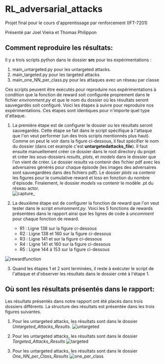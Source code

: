 # RL_adversarial_attacks

Projet final pour le cours d'apprentissage par renforcement (IFT-7201)

Présenté par Joel Vieira et Thomas Philippon

## Comment reproduire les résultats:  

Il y a trois scripts python dans le dossier **src** pour les expérimentations : 
 1. main_untargeted.py pour les untargeted attacks.
 2. main_targeted.py pour les targeted attacks
 3. main_one_NN_per_class.py pour les attaques avec un réseau par classe

Ces scripts peuvent être exécutés pour reproduire nos expérimentations à condition que la fonction de reward soit configurée proprement dans le fichier *environment.py* et que le nom du dossier où les résultats seront sauvegardés soit configuré. Voici les étapes à suivre pour reproduire nos expérimentations. Ces étapes sont identiques pour n'importe quel type d'attaque.

1. La première étape est de configurer le dossier ou les résultats seront sauvegardés. Cette étape se fait dans le script spécifique à l'attaque que l'on veut performer (un des trois scripts mentionnés plus haut). Comme on peut le voir dans la figure ci-dessous, il faut spécifier le nom du dossier (dans cet example c'est **untargetedattacks_file**). Il faut ensuite manuellement créer ce dossier dans le root directory du projet et créer les sous-dossiers *results*, *plots*, et *models* dans le dossier que l'on vient de créer. Le dossier *results* va contenir des fichier pdf avec les adversaires générés pour chaque épisode (les images des adversaires sont sauvegardées dans des fichiers pdf). Le dossier *plots* va contenir les figures pour le cumulative reward et loss en fonction du nombre d'épisode. Finalement, le dossier *models* va contenir le modèle .pt du réseau actor.  
![capture_](https://user-images.githubusercontent.com/25388214/102563062-7e247780-40a6-11eb-9e64-c35dcb677593.PNG)

2. La deuxième étape est de configurer la fonction de reward que l'on veut tester dans le script *environment.py*. Voici les 5 fonctions de rewards présentées dans le rapport ainsi que les lignes de code à *uncomment* pour chaque fonction de reward. 
   - R1 : Ligne 138 sur la figure ci-dessous
   - R2 : Ligne 138 et 160 sur la figure ci-dessous
   - R3 : Ligne 141 et sur la figure ci-dessous
   - R4 : Ligne 141 et 160 sur la figure ci-dessous
   - R5 : Ligne 144 à 153 sur la figure ci-dessous

![rewardfunction](https://user-images.githubusercontent.com/25388214/102563238-d0659880-40a6-11eb-8d8c-23f5382f7db2.PNG)

3. Quand les étapes 1 et 2 sont terminées, il reste à exécuter le script de l'attaque et d'observer les résultats dans le dossier créé à l'étape 1. 

## Où sont les résultats présentés dans le rapport:
Les résultats présentés dans notre rapport ont été placés dans trois dossiers différents. La structure des résultats est présentée dans les trois figures suivantes. 

1. Pour les untargeted attacks, les résultats sont dans le dossier *Untargeted_Attacks_Results*. 
![untargeted](https://user-images.githubusercontent.com/25388214/102567460-8e8d2000-40af-11eb-8c52-fee3d0280470.PNG)

2. Pour les untargeted attacks, les résultats sont dans le dossier *Targeted_Attacks_Results*
![targeted](https://user-images.githubusercontent.com/25388214/102567455-8cc35c80-40af-11eb-9117-7f3229499068.PNG)

3. Pour les untargeted attacks, les résultats sont dans le dossier *One_NN_per_Class_Results*
![one_per_class](https://user-images.githubusercontent.com/25388214/102567450-8b922f80-40af-11eb-9cbc-2fbbc5e8fc94.PNG)

